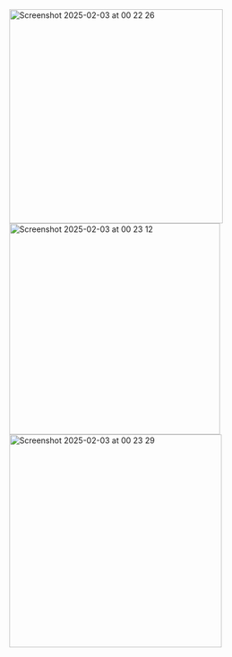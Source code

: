 <img width="381" alt="Screenshot 2025-02-03 at 00 22 26" src="https://github.com/user-attachments/assets/f2ef9c86-302a-4718-b6b4-6c8ecde426ab" />
<img width="376" alt="Screenshot 2025-02-03 at 00 23 12" src="https://github.com/user-attachments/assets/0887042d-4c8c-4d51-af11-7c2312af8f5e" />
<img width="379" alt="Screenshot 2025-02-03 at 00 23 29" src="https://github.com/user-attachments/assets/cfa37fad-ce35-44da-bf71-42ecbbdb35b5" />

